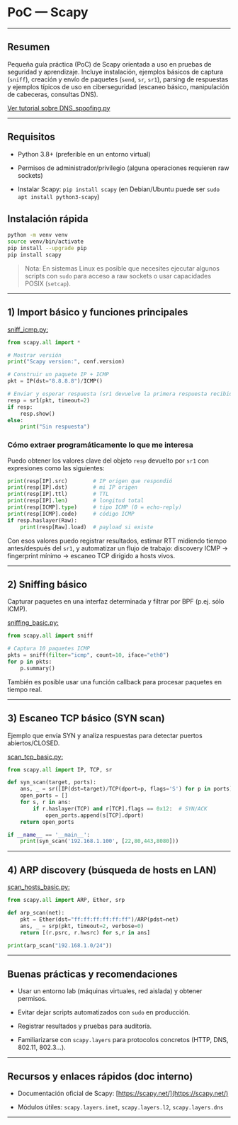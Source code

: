 
# PoC — Scapy

---

## Resumen

Pequeña guía práctica (PoC) de Scapy orientada a uso en pruebas de seguridad y aprendizaje. Incluye instalación, ejemplos básicos de captura (`sniff`), creación y envío de paquetes (`send`, `sr`, `sr1`), parsing de respuestas y ejemplos típicos de uso en ciberseguridad (escaneo básico, manipulación de cabeceras, consultas DNS). 

[Ver tutorial sobre DNS_spoofing.py](../../../Utilidades&20Ofensivas/DNS%20Spoofing/dns_spoofing_tutorial.md) 

---

## Requisitos

- Python 3.8+ (preferible en un entorno virtual)
    
- Permisos de administrador/privilegio (alguna operaciones requieren raw sockets)
    
- Instalar Scapy: `pip install scapy` (en Debian/Ubuntu puede ser `sudo apt install python3-scapy`)
    

## Instalación rápida

```bash
python -m venv venv
source venv/bin/activate
pip install --upgrade pip
pip install scapy
```

> Nota: En sistemas Linux es posible que necesites ejecutar algunos scripts con `sudo` para acceso a raw sockets o usar capacidades POSIX (`setcap`).

---

## 1) Import básico y funciones principales

[sniff_icmp.py:](../Scripts/sniff_icmp.md)

```python
from scapy.all import *

# Mostrar versión
print("Scapy version:", conf.version)

# Construir un paquete IP + ICMP
pkt = IP(dst="8.8.8.8")/ICMP()

# Enviar y esperar respuesta (sr1 devuelve la primera respuesta recibida)
resp = sr1(pkt, timeout=2)
if resp:
    resp.show()
else:
    print("Sin respuesta")
```

### Cómo extraer programáticamente lo que me interesa

Puedo obtener los valores clave del objeto `resp` devuelto por `sr1` con expresiones como las siguientes:

```python
print(resp[IP].src)        # IP origen que respondió
print(resp[IP].dst)        # mi IP origen
print(resp[IP].ttl)        # TTL
print(resp[IP].len)        # longitud total
print(resp[ICMP].type)     # tipo ICMP (0 = echo-reply)
print(resp[ICMP].code)     # código ICMP
if resp.haslayer(Raw):
    print(resp[Raw].load)  # payload si existe
```

Con esos valores puedo registrar resultados, estimar RTT midiendo tiempo antes/después del `sr1`, y automatizar un flujo de trabajo: discovery ICMP → fingerprint mínimo → escaneo TCP dirigido a hosts vivos.

---

## 2) Sniffing básico

Capturar paquetes en una interfaz determinada y filtrar por BPF (p.ej. sólo ICMP).

[sniffing_basic.py:](../Scripts/sniffing_basic.md)

```python
from scapy.all import sniff

# Captura 10 paquetes ICMP
pkts = sniff(filter="icmp", count=10, iface="eth0")
for p in pkts:
    p.summary()
```

También es posible usar una función callback para procesar paquetes en tiempo real.

---

## 3) Escaneo TCP básico (SYN scan)

Ejemplo que envía SYN y analiza respuestas para detectar puertos abiertos/CLOSED.

[scan_tcp_basic.py:](../Scripts/scan_tcp_basic.md)

```python
from scapy.all import IP, TCP, sr

def syn_scan(target, ports):
    ans, _ = sr([IP(dst=target)/TCP(dport=p, flags='S') for p in ports], timeout=1, verbose=0)
    open_ports = []
    for s, r in ans:
        if r.haslayer(TCP) and r[TCP].flags == 0x12:  # SYN/ACK
            open_ports.append(s[TCP].dport)
    return open_ports

if __name__ == '__main__':
    print(syn_scan('192.168.1.100', [22,80,443,8080]))
```

---

## 4) ARP discovery (búsqueda de hosts en LAN)

[scan_hosts_basic.py:](../Scripts/scan_hosts_basic.md)

```python
from scapy.all import ARP, Ether, srp

def arp_scan(net):
    pkt = Ether(dst="ff:ff:ff:ff:ff:ff")/ARP(pdst=net)
    ans, _ = srp(pkt, timeout=2, verbose=0)
    return [(r.psrc, r.hwsrc) for s,r in ans]

print(arp_scan("192.168.1.0/24"))
```

---

## Buenas prácticas y recomendaciones

- Usar un entorno lab (máquinas virtuales, red aislada) y obtener permisos.
    
- Evitar dejar scripts automatizados con `sudo` en producción.
    
- Registrar resultados y pruebas para auditoría.
    
- Familiarizarse con `scapy.layers` para protocolos concretos (HTTP, DNS, 802.11, 802.3...).
    

---

## Recursos y enlaces rápidos (doc interno)

- Documentación oficial de Scapy: [https://scapy.net/](https://scapy.net/)
    
- Módulos útiles: `scapy.layers.inet`, `scapy.layers.l2`, `scapy.layers.dns`

---
